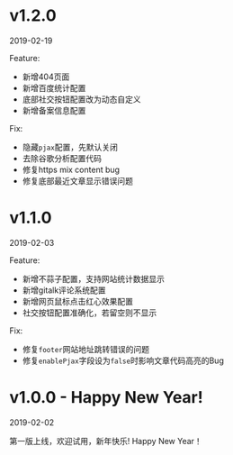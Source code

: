 # v1.2.0
2019-02-19

Feature:
- 新增404页面
- 新增百度统计配置
- 底部社交按钮配置改为动态自定义
- 新增备案信息配置

Fix:
- 隐藏`pjax`配置，先默认关闭
- 去除谷歌分析配置代码
- 修复https mix content bug
- 修复底部最近文章显示错误问题

# v1.1.0
2019-02-03

Feature:
- 新增不蒜子配置，支持网站统计数据显示
- 新增gitalk评论系统配置
- 新增网页鼠标点击红心效果配置
- 社交按钮配置准确化，若留空则不显示

Fix:
- 修复`footer`网站地址跳转错误的问题
- 修复`enablePjax`字段设为`false`时影响文章代码高亮的Bug

# v1.0.0 - Happy New Year!
2019-02-02

第一版上线，欢迎试用，新年快乐! Happy New Year！